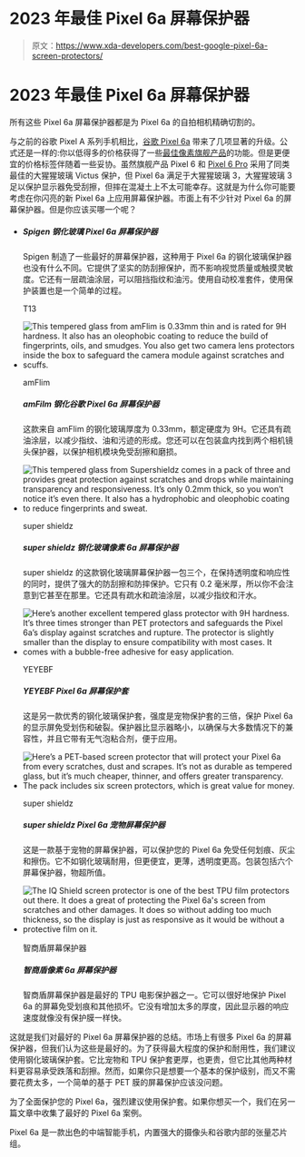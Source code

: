 # 2023 年最佳 Pixel 6a 屏幕保护器

> 原文：<https://www.xda-developers.com/best-google-pixel-6a-screen-protectors/>

# 2023 年最佳 Pixel 6a 屏幕保护器

所有这些 Pixel 6a 屏幕保护器都是为 Pixel 6a 的自拍相机精确切割的。

与之前的谷歌 Pixel A 系列手机相比，[谷歌 Pixel 6a](https://www.xda-developers.com/google-pixel-6a-review/) 带来了几项显著的升级。公式还是一样的:你以低得多的价格获得了一些[最佳像素旗舰产品](https://www.xda-developers.com/best-pixel-phones/)的功能。但是更便宜的价格标签伴随着一些妥协。虽然旗舰产品 Pixel 6 和 [Pixel 6 Pro](https://www.xda-developers.com/google-pixel-6-pro-review/) 采用了同类最佳的大猩猩玻璃 Victus 保护，但 Pixel 6a 满足于大猩猩玻璃 3，大猩猩玻璃 3 足以保护显示器免受刮擦，但摔在混凝土上不太可能幸存。这就是为什么你可能要考虑在你闪亮的新 Pixel 6a 上应用屏幕保护器。市面上有不少针对 Pixel 6a 的屏幕保护器。但是你应该买哪一个呢？

*   ##### Spigen 钢化玻璃 Pixel 6a 屏幕保护器

    Spigen 制造了一些最好的屏幕保护器，这种用于 Pixel 6a 的钢化玻璃保护器也没有什么不同。它提供了坚实的防刮擦保护，而不影响视觉质量或触摸灵敏度。它还有一层疏油涂层，可以阻挡指纹和油污。使用自动校准套件，使用保护装置也是一个简单的过程。

    T13
*   <picture>![This tempered glass from amFlim is 0.33mm thin and is rated for 9H hardness. It also has an oleophobic coating to reduce the build of fingerprints, oils, and smudges. You also get two camera lens protectors inside the box to safeguard the camera module against scratches and scuffs.](img/feb4b350c7053b1a78dd14384be84f84.png)</picture>

    amFlim

    ##### amFilm 钢化谷歌 Pixel 6a 屏幕保护器

    这款来自 amFlim 的钢化玻璃厚度为 0.33mm，额定硬度为 9H。它还具有疏油涂层，以减少指纹、油和污迹的形成。您还可以在包装盒内找到两个相机镜头保护器，以保护相机模块免受刮擦和磨损。

*   <picture>![This tempered glass from Supershieldz comes in a pack of three and provides great protection against scratches and drops while maintaining transparency and responsiveness. It’s only 0.2mm thick, so you won’t notice it’s even there. It also has a hydrophobic and oleophobic coating to reduce fingerprints and sweat.](img/e49b7682495f04c7e8ad282071ad0770.png)</picture>

    super shieldz

    ##### super shieldz 钢化玻璃像素 6a 屏幕保护器

    super shieldz 的这款钢化玻璃屏幕保护器一包三个，在保持透明度和响应性的同时，提供了强大的防刮擦和防摔保护。它只有 0.2 毫米厚，所以你不会注意到它甚至在那里。它还具有疏水和疏油涂层，以减少指纹和汗水。

*   <picture>![Here’s another excellent tempered glass protector with 9H hardness. It’s three times stronger than PET protectors and safeguards the Pixel 6a’s display against scratches and rupture. The protector is slightly smaller than the display to ensure compatibility with most cases. It comes with a bubble-free adhesive for easy application.](img/8fd33410f1571d6aa1bc1d7c69e826f9.png)</picture>

    YEYEBF

    ##### YEYEBF Pixel 6a 屏幕保护套

    这是另一款优秀的钢化玻璃保护套，强度是宠物保护套的三倍，保护 Pixel 6a 的显示屏免受划伤和破裂。保护器比显示器略小，以确保与大多数情况下的兼容性，并且它带有无气泡粘合剂，便于应用。

*   <picture>![Here’s a PET-based screen protector that will protect your Pixel 6a from every scratches, dust and scrapes. It’s not as durable as tempered glass, but it’s much cheaper, thinner, and offers greater transparency. The pack includes six screen protectors, which is great value for money.](img/885c82ed0d81d29691000fe2bf750a91.png)</picture>

    super shieldz

    ##### super shieldz Pixel 6a 宠物屏幕保护器

    这是一款基于宠物的屏幕保护器，可以保护您的 Pixel 6a 免受任何划痕、灰尘和擦伤。它不如钢化玻璃耐用，但更便宜，更薄，透明度更高。包装包括六个屏幕保护器，物超所值。

*   <picture>![The IQ Shield screen protector is one of the best TPU film protectors out there. It does a great of protecting the Pixel 6a's screen from scratches and other damages. It does so without adding too much thickness, so the display is just as responsive as it would be without a protective film on it.](img/9ab3b41a7e1b9fee97a7a9c51f0ddb39.png)</picture>

    智商盾屏幕保护器

    ##### 智商盾像素 6a 屏幕保护器

    智商盾屏幕保护器是最好的 TPU 电影保护器之一。它可以很好地保护 Pixel 6a 的屏幕免受划痕和其他损坏。它没有增加太多的厚度，因此显示器的响应速度就像没有保护膜一样快。

这就是我们对最好的 Pixel 6a 屏幕保护器的总结。市场上有很多 Pixel 6a 的屏幕保护器，但我们认为这些是最好的。为了获得最大程度的保护和耐用性，我们建议使用钢化玻璃保护套。它比宠物和 TPU 保护套更厚，也更贵，但它比其他两种材料更容易承受跌落和刮擦。然而，如果你只是想要一个基本的保护级别，而又不需要花费太多，一个简单的基于 PET 膜的屏幕保护应该没问题。

为了全面保护您的 Pixel 6a，强烈建议使用保护套。如果你想买一个，我们在另一篇文章中收集了最好的 Pixel 6a 案例。

Pixel 6a 是一款出色的中端智能手机，内置强大的摄像头和谷歌内部的张量芯片组。